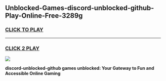 
## Unblocked-Games-discord-unblocked-github-Play-Online-Free-3289g
<h3>
<a href="https://premium76.site?title=discord-unblocked-github&ref=26A">CLICK TO PLAY</a></h3>
<hr>

<h3>
<a href="https://premium76.site?title=discord-unblocked-github&ref=26A">CLICK 2 PLAY</a>
  
</h3>

<a href="https://premium76.site?title=discord-unblocked-github&ref=26A"><img src="https://clearcache.store/games.png"></a>


**discord-unblocked-github games unblocked: Your Gateway to Fun and Accessible Online Gaming**
